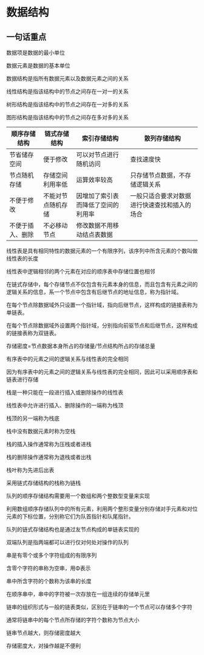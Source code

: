 # 数据结构
## 一句话重点

 数据项是数据的最小单位

数据元素是数据的基本单位

数据结构是指所有数据元素以及数据元素之间的关系

线性结构是指该结构中的节点之间存在一对一的关系

树形结构是指该结构中的节点之间存在一对多的关系

图形结构是指该结构中的节点之间存在多对多的关系


|顺序存储结构|链式存储结构|索引存储结构|散列存储结构|
|--|--|--|--|
|节省储存空间|便于修改|可以对节点进行随机访问|查找速度快|
|节点随机存储|存储空间利用率低|运算效率较高|只存储节点数据，不存储逻辑关系|
|不便于修改|不能对节点随机存储|因增加了索引表而降低了空间的利用率|一般只适合要求对数据进行快速查找和插入的场合|
|不便于插入、删除|不必移动节点|修改数据不用移动结点表数据| |

线性表是具有相同特性的数据元素的一个有限序列，该序列中所含元素的个数叫做线性表的长度

线性表中逻辑相邻的两个元素在对应的顺序表中存储位置也相邻

在链式存储中，每个存储节点不仅包含有元素本身的信息，而且包含有元素之间的逻辑关系的信息，系一个节点中包含有后继节点的地址信息，称为指针域。

在每个节点除数据域外只设置一个指针域，指向后继节点，这样构成的链接表称为单链表。

在每个节点除数据域外设置两个指针域，分别指向前驱节点和后继节点，这样构成的链接表称为双链表。

存储密度=节点数据本身所占的存储量/节点结构所占的存储总量

有序表中的元素之间的逻辑关系与线性表的完全相同

因为有序表中的元素之间的逻辑关系与线性表的完全相同，因此可以采用顺序表和链表进行存储

栈是一种只能在一段进行插入或删除操作的线性表

线性表中允许进行插入、删除操作的一端称为栈顶

栈顶的另一端称为栈底

栈中没有数据元素时称为空栈

栈的插入操作通常称为压栈或者进栈

栈的删除操作通常称为退栈或者出栈

栈叶称为先进后出表

采用链式存储结构的栈称为链栈

队列的顺序存储结构需要用一个数组和两个整数型变量来实现

利用数组顺序存储队列中的所有元素，利用两个整形变量分别存储对手元素和对位元素的下标位置，分别称它们为队首指针和队尾指针。

队列的链式存储结构也是通过友节点构成的单链表实现的

双端队列是指两端都可以进行仅对何处对操作的队列

串是有零个或多个字符组成的有限序列

含零个字符的串称为空串，用Φ表示

串中所含字符的个数称为该串的长度

在顺序串中，串中的字符被一次存放在一组连续的存储单元里

链串的组织形式与一般的链表类似，区别在于链串的一个节点可以存储多个字符

通常将链串中的每个节点所存储的字符个数称为节点大小

链串节点越大，则存储密度越大

存储密度大，对操作越是不便利
